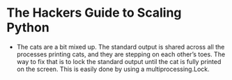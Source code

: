 # The Hackers Guide to Scaling Python
- The cats are a bit mixed up. The standard output is shared across all the processes printing cats, and they are stepping on each other’s toes. The way to fix that is to lock the standard output until the cat is fully printed on the screen. This is easily done by using a multiprocessing.Lock.
